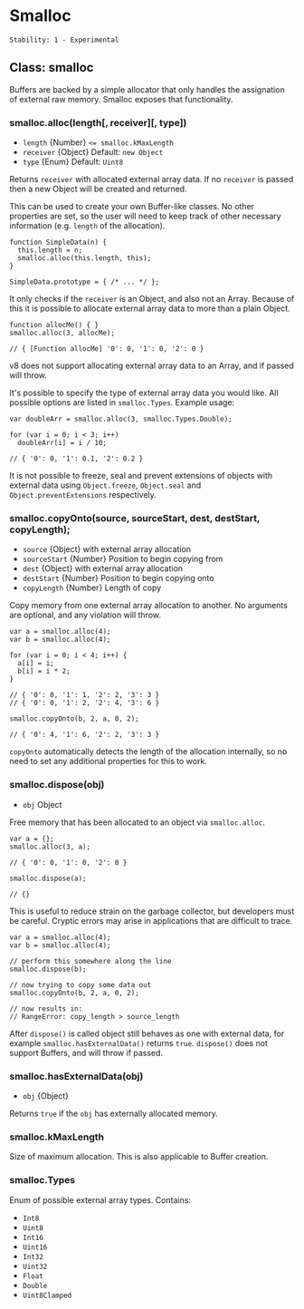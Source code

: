 # Smalloc

    Stability: 1 - Experimental

## Class: smalloc

Buffers are backed by a simple allocator that only handles the assignation of
external raw memory. Smalloc exposes that functionality.

### smalloc.alloc(length[, receiver][, type])

* `length` {Number} `<= smalloc.kMaxLength`
* `receiver` {Object} Default: `new Object`
* `type` {Enum} Default: `Uint8`

Returns `receiver` with allocated external array data. If no `receiver` is
passed then a new Object will be created and returned.

This can be used to create your own Buffer-like classes. No other properties are
set, so the user will need to keep track of other necessary information (e.g.
`length` of the allocation).

    function SimpleData(n) {
      this.length = n;
      smalloc.alloc(this.length, this);
    }

    SimpleData.prototype = { /* ... */ };

It only checks if the `receiver` is an Object, and also not an Array. Because of
this it is possible to allocate external array data to more than a plain Object.

    function allocMe() { }
    smalloc.alloc(3, allocMe);

    // { [Function allocMe] '0': 0, '1': 0, '2': 0 }

v8 does not support allocating external array data to an Array, and if passed
will throw.

It's possible to specify the type of external array data you would like. All
possible options are listed in `smalloc.Types`. Example usage:

    var doubleArr = smalloc.alloc(3, smalloc.Types.Double);

    for (var i = 0; i < 3; i++)
      doubleArr[i] = i / 10;

    // { '0': 0, '1': 0.1, '2': 0.2 }

It is not possible to freeze, seal and prevent extensions of objects with
external data using `Object.freeze`, `Object.seal` and
`Object.preventExtensions` respectively.

### smalloc.copyOnto(source, sourceStart, dest, destStart, copyLength);

* `source` {Object} with external array allocation
* `sourceStart` {Number} Position to begin copying from
* `dest` {Object} with external array allocation
* `destStart` {Number} Position to begin copying onto
* `copyLength` {Number} Length of copy

Copy memory from one external array allocation to another. No arguments are
optional, and any violation will throw.

    var a = smalloc.alloc(4);
    var b = smalloc.alloc(4);

    for (var i = 0; i < 4; i++) {
      a[i] = i;
      b[i] = i * 2;
    }

    // { '0': 0, '1': 1, '2': 2, '3': 3 }
    // { '0': 0, '1': 2, '2': 4, '3': 6 }

    smalloc.copyOnto(b, 2, a, 0, 2);

    // { '0': 4, '1': 6, '2': 2, '3': 3 }

`copyOnto` automatically detects the length of the allocation internally, so no
need to set any additional properties for this to work.

### smalloc.dispose(obj)

* `obj` Object

Free memory that has been allocated to an object via `smalloc.alloc`.

    var a = {};
    smalloc.alloc(3, a);

    // { '0': 0, '1': 0, '2': 0 }

    smalloc.dispose(a);

    // {}

This is useful to reduce strain on the garbage collector, but developers must be
careful. Cryptic errors may arise in applications that are difficult to trace.

    var a = smalloc.alloc(4);
    var b = smalloc.alloc(4);

    // perform this somewhere along the line
    smalloc.dispose(b);

    // now trying to copy some data out
    smalloc.copyOnto(b, 2, a, 0, 2);

    // now results in:
    // RangeError: copy_length > source_length

After `dispose()` is called object still behaves as one with external data, for
example `smalloc.hasExternalData()` returns `true`.
`dispose()` does not support Buffers, and will throw if passed.

### smalloc.hasExternalData(obj)

* `obj` {Object}

Returns `true` if the `obj` has externally allocated memory.

### smalloc.kMaxLength

Size of maximum allocation. This is also applicable to Buffer creation.

### smalloc.Types

Enum of possible external array types. Contains:

* `Int8`
* `Uint8`
* `Int16`
* `Uint16`
* `Int32`
* `Uint32`
* `Float`
* `Double`
* `Uint8Clamped`
